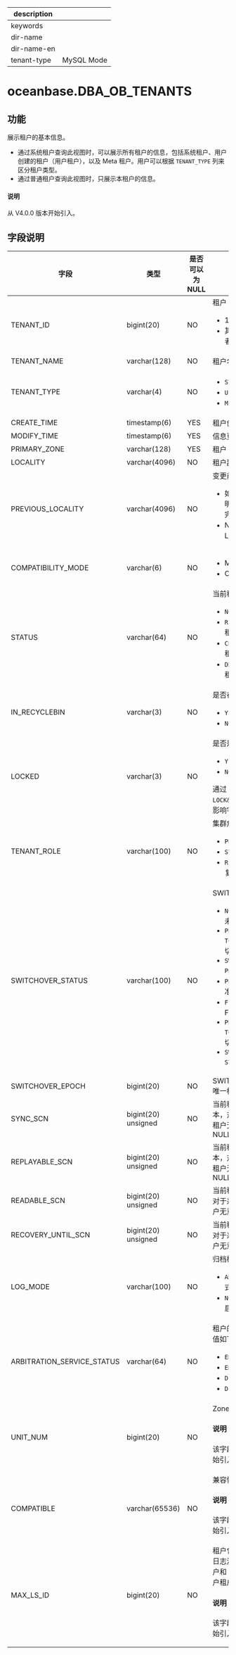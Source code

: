 |description||
|---|---|
|keywords||
|dir-name||
|dir-name-en||
|tenant-type|MySQL Mode|

# oceanbase.DBA_OB_TENANTS

## 功能

展示租户的基本信息。

* 通过系统租户查询此视图时，可以展示所有租户的信息，包括系统租户、用户创建的租户（用户租户），以及 Meta 租户。用户可以根据 `TENANT_TYPE` 列来区分租户类型。
* 通过普通租户查询此视图时，只展示本租户的信息。

<main id="notice" type='explain'>
  <h4>说明</h4>
  <p>从 V4.0.0 版本开始引入。</p>
</main>

## 字段说明

| **字段** | **类型** | **是否可以为 NULL** | **描述** |
| --- | --- | --- | --- |
| TENANT_ID | bigint(20)| NO | 租户 ID：<ul><li> 1：系统租户 ID  </li><li> 其他值：用户租户或者 Meta 租户 ID </li></ul>|
| TENANT_NAME| varchar(128)| NO | 租户名 |
| TENANT_TYPE| varchar(4)| NO | <ul><li> `SYS` 系统租户  </li><li> `USER` 用户租户 </li><li>`META` Meta租户 </li></ul> |
| CREATE_TIME| timestamp(6)| YES | 租户创建时间|
| MODIFY_TIME| timestamp(6)| YES | 信息更新时间|
| PRIMARY_ZONE| varchar(128)| YES | 租户 Primary Zone|
| LOCALITY| varchar(4096)| NO | 租户副本分布信息|
| PREVIOUS_LOCALITY| varchar(4096)| NO | 变更前的 Locality 信息：<ul><li> 如果该值有效，则说明 Locality 变更没有完成  </li><li>NULL 表示没有进行 Locality 变更  </li></ul> |
| COMPATIBILITY_MODE| varchar(6)| NO | <ul><li>  MySQL 兼容模式 </li><li>  Oracle 兼容模式</li></ul>|
| STATUS| varchar(64)| NO | 当前租户状态：<ul><li>   `NORMAL`正常状态租户</li><li>`RESTORE` 物理恢复中的租户  </li><li>`CREATING` 正在创建的租户 </li><li> `DROPPING` 正在删除的租户 </li></ul>|
| IN_RECYCLEBIN| varchar(3)| NO | 是否在回收站中：<ul><li>  `YES` 在回收站中 </li><li> `NO` 不在回收站中 </li></ul>|
| LOCKED| varchar(3)| NO | 是否是锁定状态：<ul><li>  `YES` 是锁定状态 </li><li>`NO` 不是锁定状态  </li></ul>通过 `ALTER TENANT xxx LOCK&#124;UNLOCK` 命令来影响字段值|
| TENANT_ROLE| varchar(100) | NO | 集群角色：<ul><li>`PRIMARY` 指主租户   </li><li>  `STANDBY` 指备租户  </li><li> `RESTORE` 指租户处于恢复中 </li></ul>|
| SWITCHOVER_STATUS| varchar(100)| NO | SWITCHOVER 状态：<ul><li>`NORMAL` 指正常状态，未处于切换中   </li><li>`PREPARE SWITCHING TO PRIMARY` 指准备备切主状态 </li><li> `SWITCHING TO PRIMARY` 指备切主状态</li><li>`PREPARE FLASHBACK` 指准备 Flashback  状态 </li><li> `FLASHBACK` 指 Flashback 状态 </li><li>`PREPARE SWITCHING TO STANDBY` 指准备主切备状态 </li><li> `SWITCHING TO STANDBY` 指主切备状态 </li></ul> |
| SWITCHOVER_EPOCH| bigint(20)| NO | SWITCHOVER/FAILOVER 唯一标识|
| SYNC_SCN| bigint(20) unsigned| NO | 当前租户已同步的快照版本，对于系统租户和 Meta 租户无意义，显示为 NULL|
| REPLAYABLE_SCN| bigint(20) unsigned| NO | 当前租户可回放快照版本，对于系统租户和 Meta 租户无意义，显示为 NULL|
| READABLE_SCN| bigint(20) unsigned| NO | 当前租户可读快照版本，对于系统租户和 Meta 租户无意义，显示为 NULL|
| RECOVERY_UNTIL_SCN| bigint(20) unsigned| NO | 当前租户最大恢复位点，对于系统租户和 Meta 租户无意义，显示为 NULL|
| LOG_MODE| varchar(100)| NO | 归档模式：<ul><li>  `ARCHIVELOG` 指归档模式开启中 </li><li> `NOARCHIVELOG` 指未开启归档模式 </li></ul>|
| ARBITRATION_SERVICE_STATUS |  varchar(64)   | NO | 租户的仲裁服务状态，取值如下：<ul><li>`ENABLING` 指开启中   </li><li> `ENABLED` 指开启完成</li><li> `DISABLING` 指关闭中</li><li>`DISABLED`  指关闭完成 </li></ul>|
| UNIT_NUM | bigint(20) | NO | Zone 内 Unit 的数量<main id="notice" type='explain'><h4>说明</h4><p>该字段从 V4.2.0 版本开始引入</p></main> |
| COMPATIBLE | varchar(65536) | NO | 兼容性版本<main id="notice" type='explain'><h4>说明</h4><p>该字段从 V4.2.0 版本开始引入</p></main> |
| MAX_LS_ID  | bigint(20)     | NO | 租户曾经存在过的最大的日志流 ID。其中，系统租户和 Meta 租户为 1，用户租户为实际的大小。<main id="notice" type='explain'><h4>说明</h4><p>该字段从 V4.2.0 版本开始引入</p></main> |
